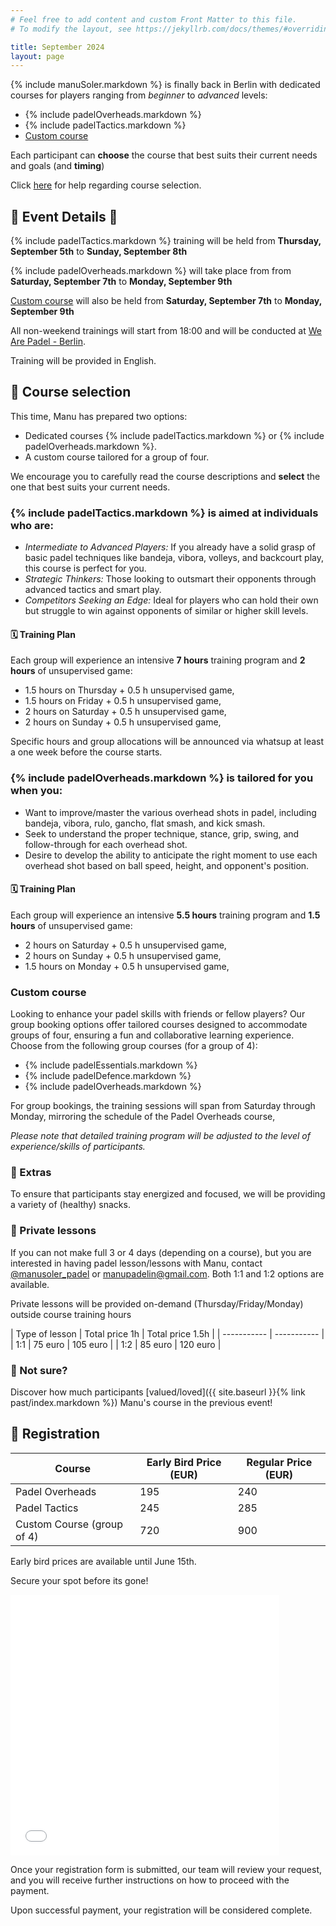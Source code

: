 ```yaml
---
# Feel free to add content and custom Front Matter to this file.
# To modify the layout, see https://jekyllrb.com/docs/themes/#overriding-theme-defaults

title: September 2024
layout: page
---
```


{% include manuSoler.markdown %} is finally back in Berlin with dedicated courses for players ranging from *beginner* to *advanced* levels:

- {% include padelOverheads.markdown %}
- {% include padelTactics.markdown %}
- [Custom course](#custom-course)

Each participant can **choose** the course that best suits their current needs and goals (and **timing**)

Click [here](#-course-selection) for help regarding course selection.

## 📅 Event Details 📍

{% include padelTactics.markdown %} training will be held from **Thursday, September 5th** to **Sunday, September 8th**

{% include padelOverheads.markdown %} will take place from from **Saturday, September 7th** to **Monday, September 9th**

[Custom course](#custom-course) will also be held from **Saturday, September 7th** to **Monday, September 9th**

All non-weekend trainings will start from 18:00 and will be conducted at <a href="https://wearepadel.com/de/berlin" target="_blank">We Are Padel - Berlin</a>.

Training will be provided in English.

## 🔀 Course selection

This time, Manu has prepared two options: 
- Dedicated courses {% include padelTactics.markdown %} or {% include padelOverheads.markdown %}.
- A custom course tailored for a group of four.

We encourage you to carefully read the course descriptions and **select** the one that best suits your current needs.

### {% include padelTactics.markdown %} is aimed at individuals who are:
- *Intermediate to Advanced Players:* If you already have a solid grasp of basic padel techniques like bandeja, vibora, volleys, and backcourt play, this course is perfect for you. 
- *Strategic Thinkers:* Those looking to outsmart their opponents through advanced tactics and smart play.
- *Competitors Seeking an Edge:* Ideal for players who can hold their own but struggle to win against opponents of similar or higher skill levels.

#### 🗓️ Training Plan
Each group will experience an intensive **7 hours** training program and **2 hours** of unsupervised game:

- 1.5 hours on Thursday + 0.5 h unsupervised game,
- 1.5 hours on Friday + 0.5 h unsupervised game,
- 2 hours on Saturday + 0.5 h unsupervised game,
- 2 hours on Sunday + 0.5 h unsupervised game,

Specific hours and group allocations will be announced via whatsup at least a one week before the course starts.

### {% include padelOverheads.markdown %} is tailored for you when you:
- Want to improve/master the various overhead shots in padel, including bandeja, vibora, rulo, gancho, flat smash, and kick smash.
- Seek to understand the proper technique, stance, grip, swing, and follow-through for each overhead shot.
- Desire to develop the ability to anticipate the right moment to use each overhead shot based on ball speed, height, and opponent's position.

#### 🗓️ Training Plan
Each group will experience an intensive **5.5 hours** training program and **1.5 hours** of unsupervised game:

- 2 hours on Saturday + 0.5 h unsupervised game,
- 2 hours on Sunday + 0.5 h unsupervised game,
- 1.5 hours on Monday + 0.5 h unsupervised game,

###  Custom course 
Looking to enhance your padel skills with friends or fellow players? Our group booking options offer tailored courses designed to accommodate groups of four, ensuring a fun and collaborative learning experience. 
Choose from the following group courses (for a group of 4):
- {% include padelEssentials.markdown %}
- {% include padelDefence.markdown %}
- {% include padelOverheads.markdown %}

For group bookings, the training sessions will span from Saturday through Monday, mirroring the schedule of the Padel Overheads course,

*Please note that detailed training program will be adjusted to the level of experience/skills of participants.*

### 🎁 Extras

To ensure that participants stay energized and focused, we will be providing a variety of (healthy) snacks.

### 👥 Private lessons

If you can not make full 3 or 4 days (depending on a course), but you are interested in having padel lesson/lessons with Manu, contact <a href="https://www.instagram.com/manusoler_padel" target="_blank">@manusoler_padel</a> or <a class="u-email" href="mailto:manupadelin@gmail.com">manupadelin@gmail.com</a>. Both 1:1 and 1:2 options are available.

Private lessons will be provided on-demand (Thursday/Friday/Monday) outside course training hours

| Type of lesson     | Total price 1h | Total price 1.5h |
| -----------        | ----------- |
| 1:1         | 75 euro       | 105 euro       |
| 1:2         | 85 euro       | 120 euro       |

### 🤷‍ Not sure?
Discover how much participants [valued/loved]({{ site.baseurl }}{% link past/index.markdown %}) Manu's course in the previous event!

## 📝 Registration


| Course                     | Early Bird Price (EUR) | Regular Price (EUR) |
|----------------------------|------------------------|---------------------|
| Padel Overheads            | 195                    | 240                 |
| Padel Tactics              | 245                    | 285                 |
| Custom Course (group of 4) | 720                    | 900                 |

Early bird prices are available until June 15th.

Secure your spot before its gone!

[//]: # (<iframe src="https://docs.google.com/forms/d/e/1FAIpQLSeb8e8NXP9yAMfIPqSkcpECsFofGgKDTGZ0iSL_p9_-V7IxBQ/viewform?embedded=true" width="640" height="1380" frameborder="0" marginheight="0" marginwidth="0">Loading…</iframe>)

<iframe src="/forms/september2024.html" width="430" height="417" frameborder="0" marginheight="0" marginwidth="0">Loading…</iframe>

Once your registration form is submitted, our team will review your request, and you will receive further instructions on how to proceed with the payment.

Upon successful payment, your registration will be considered complete.

